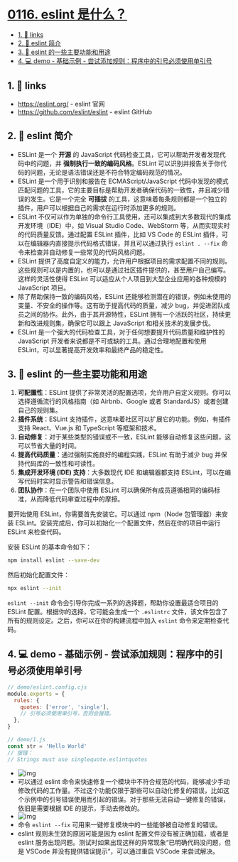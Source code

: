 # [0116. eslint 是什么？](https://github.com/tnotesjs/TNotes.javascript/tree/main/notes/0116.%20eslint%20%E6%98%AF%E4%BB%80%E4%B9%88%EF%BC%9F)

<!-- region:toc -->

- [1. 🔗 links](#1--links)
- [2. 📒 eslint 简介](#2--eslint-简介)
- [3. 📒 eslint 的一些主要功能和用途](#3--eslint-的一些主要功能和用途)
- [4. 💻 demo - 基础示例 - 尝试添加规则：程序中的引号必须使用单引号](#4--demo---基础示例---尝试添加规则程序中的引号必须使用单引号)

<!-- endregion:toc -->

## 1. 🔗 links

- https://eslint.org/ - eslint 官网
- https://github.com/eslint/eslint - eslint GitHub

## 2. 📒 eslint 简介

- ESLint 是一个 **开源** 的 JavaScript 代码检查工具，它可以帮助开发者发现代码中的问题，并 **强制执行一致的编码风格**。ESLint 可以识别并报告关于你代码的问题，无论是语法错误还是不符合特定编码规范的情况。
- ESLint 是一个用于识别和报告在 ECMAScript/JavaScript 代码中发现的模式匹配问题的工具，它的主要目标是帮助开发者确保代码的一致性，并且减少错误的发生。它是一个完全 **可插拔** 的工具，这意味着每条规则都是一个独立的插件，用户可以根据自己的需求在运行时添加更多的规则。
- ESLint 不仅可以作为单独的命令行工具使用，还可以集成到大多数现代的集成开发环境（IDE）中，如 Visual Studio Code、WebStorm 等，从而实现实时的代码质量反馈。通过配置 ESLint 插件，比如 VS Code 的 ESLint 插件，可以在编辑器内直接提示代码格式错误，并且可以通过执行 `eslint . --fix` 命令来检查并自动修复一些常见的代码风格问题。
- ESLint 提供了高度自定义的能力，允许用户根据项目的需求配置不同的规则。这些规则可以是内置的，也可以是通过社区插件提供的，甚至用户自己编写。这样的灵活性使得 ESLint 可以适应从个人项目到大型企业应用的各种规模的 JavaScript 项目。
- 除了帮助保持一致的编码风格，ESLint 还能够检测潜在的错误，例如未使用的变量、不安全的操作等。这有助于提高代码的质量，减少 bug，并促进团队成员之间的协作。此外，由于其开源特性，ESLint 拥有一个活跃的社区，持续更新和改进规则集，确保它可以跟上 JavaScript 和相关技术的发展步伐。
- ESLint 是一个强大的代码检查工具，对于任何想要提升代码质量和维护性的 JavaScript 开发者来说都是不可或缺的工具。通过合理地配置和使用 ESLint，可以显著提高开发效率和最终产品的稳定性。

## 3. 📒 eslint 的一些主要功能和用途

1. **可配置性**：ESLint 提供了非常灵活的配置选项，允许用户自定义规则。你可以选择遵循流行的风格指南（如 Airbnb、Google 或者 StandardJS）或者创建自己的规则集。
2. **插件系统**：ESLint 支持插件，这意味着社区可以扩展它的功能。例如，有插件支持 React、Vue.js 和 TypeScript 等框架和技术。
3. **自动修复**：对于某些类型的错误或不一致，ESLint 能够自动修复这些问题，这可以节省大量的时间。
4. **提高代码质量**：通过强制实施良好的编程实践，ESLint 有助于减少 bug 并保持代码库的一致性和可读性。
5. **集成开发环境 (IDE) 支持**：大多数现代 IDE 和编辑器都支持 ESLint，可以在编写代码时实时显示警告和错误信息。
6. **团队协作**：在一个团队中使用 ESLint 可以确保所有成员遵循相同的编码标准，从而降低代码审查过程中的摩擦。

要开始使用 ESLint，你需要首先安装它。可以通过 npm（Node 包管理器）来安装 ESLint。安装完成后，你可以初始化一个配置文件，然后在你的项目中运行 ESLint 来检查代码。

安装 ESLint 的基本命令如下：

```bash
npm install eslint --save-dev
```

然后初始化配置文件：

```bash
npx eslint --init
```

`eslint --init` 命令会引导你完成一系列的选择题，帮助你设置最适合项目的 ESLint 配置。根据你的选择，它可能会生成一个 `.eslintrc` 文件，该文件包含了所有的规则设定。之后，你可以在你的构建流程中加入 `eslint` 命令来定期检查代码。

## 4. 💻 demo - 基础示例 - 尝试添加规则：程序中的引号必须使用单引号

```js
// demo/eslint.config.cjs
module.exports = {
  rules: {
    quotes: ['error', 'single'],
    // 引号必须使用单引号，否则会报错。
  },
}
```

```js
// demo/1.js
const str = 'Hello World'
// 报错：
// Strings must use singlequote.eslintquotes
```

- ![img](https://cdn.jsdelivr.net/gh/tnotesjs/imgs@main/2024-09-29-10-29-42.png)
- 可以通过 eslint 命令来快速修复一个模块中不符合规范的代码，能够减少手动修改代码的工作量。不过这个功能仅限于那些可以自动化修复的错误，比如这个示例中的引号错误使用而引起的错误。对于那些无法自动一键修复的错误，依旧是需要根据 IDE 的提示，手动去修改的。
- ![img](https://cdn.jsdelivr.net/gh/tnotesjs/imgs@main/2024-09-29-10-32-20.png)
- 命令 `eslint --fix` 可用来一键修复模块中的一些能够被自动修复的错误。
- eslint 规则未生效的原因可能是因为 eslint 配置文件没有被正确加载，或者是 eslint 服务出现问题。测试时如果出现这样的异常现象“已明确代码没问题，但是 VSCode 并没有提供错误提示”，可以通过重启 VSCode 来尝试解决。
